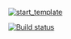 [![start_template](https://github.com/dim4ik1985/start_temp/actions/workflows/web.yml/badge.svg)](https://github.com/dim4ik1985/start_temp/actions/workflows/web.yml)

[![Build status](https://ci.appveyor.com/api/projects/status/ll3aag96q707rn5f?svg=true)](https://ci.appveyor.com/project/dim4ik1985/start-temp)
